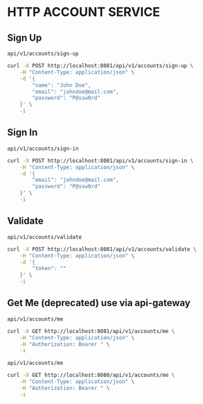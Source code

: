 # HTTP ACCOUNT SERVICE

## Sign Up

`api/v1/accounts/sign-up`

```bash
curl -X POST http://localhost:8081/api/v1/accounts/sign-up \
    -H "Content-Type: application/json" \
    -d '{
        "name": "John Doe",
        "email": "johndoe@mail.com",
        "password": "P@ssw0rd"
    }' \
    -i
```

## Sign In

`api/v1/accounts/sign-in`

```bash
curl -X POST http://localhost:8081/api/v1/accounts/sign-in \
    -H "Content-Type: application/json" \
    -d '{
        "email": "johndoe@mail.com",
        "password": "P@ssw0rd"
    }' \
    -i
```

## Validate

`api/v1/accounts/validate`

```bash
curl -X POST http://localhost:8081/api/v1/accounts/validate \
    -H "Content-Type: application/json" \
    -d '{
        "token": ""
    }' \
    -i
```

## Get Me (deprecated) use via api-gateway

`api/v1/accounts/me`

```bash
curl -X GET http://localhost:8081/api/v1/accounts/me \
    -H "Content-Type: application/json" \
    -H "Authorization: Bearer " \
    -i
```

`api/v1/accounts/me`

```bash
curl -X GET http://localhost:8080/api/v1/accounts/me \
    -H "Content-Type: application/json" \
    -H "Authorization: Bearer " \
    -i
```
